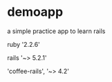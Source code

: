 # demoapp
a simple practice app to learn rails


ruby '2.2.6'

rails '~> 5.2.1'

'coffee-rails', '~> 4.2'
